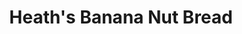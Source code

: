 ---
layout: recipe
title: Heath's Banana Nut Bread
image: banana-bread.png
tags: Breads
category: Breads

yield: 1 9 x 5 loaf
preptime: 15 Minutes
cooktime: 55 Minutes

ingredients:
- 3 overly ripe bananas
- 1 1/2 Cups AP or whole wheat flour
- 3/4 Cup of sugar
- 1/3 Cup melted butter
- 1/4 Cup of chopped walnuts
- 1 egg
- 1 Tsp vanilla
- 1/2 Tsp baking soda
- 1 Pinch of Salt

directions:
- Preheat oven to 350 degrees. 
- Spray the bottom of your 9 x 5 inch loaf pan.
- In a bowl, mash the bananas and then stir in the melted butter.
- Stir in all of the remaining ingredients. 
- Pour batter into the loaf pan. The batter will be thick, that is ok.
- Bake for 55 minutes or so. Toothpick must come out clean from the center.

notes:
- Use overly ripe bananas, most groceries stores sell these in a bag near the regular bananas, and they are dirt cheap!

---